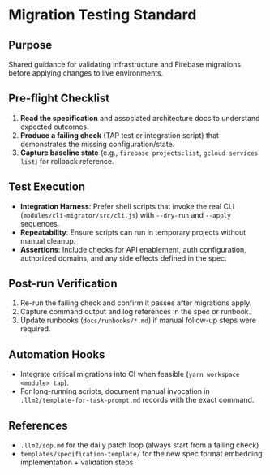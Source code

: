 # Migration Testing Standard

## Purpose
Shared guidance for validating infrastructure and Firebase migrations before applying changes to live environments.

## Pre-flight Checklist
1. **Read the specification** and associated architecture docs to understand expected outcomes.
2. **Produce a failing check** (TAP test or integration script) that demonstrates the missing configuration/state.
3. **Capture baseline state** (e.g., `firebase projects:list`, `gcloud services list`) for rollback reference.

## Test Execution
- **Integration Harness**: Prefer shell scripts that invoke the real CLI (`modules/cli-migrator/src/cli.js`) with `--dry-run` and `--apply` sequences.
- **Repeatability**: Ensure scripts can run in temporary projects without manual cleanup.
- **Assertions**: Include checks for API enablement, auth configuration, authorized domains, and any side effects defined in the spec.

## Post-run Verification
1. Re-run the failing check and confirm it passes after migrations apply.
2. Capture command output and log references in the spec or runbook.
3. Update runbooks (`docs/runbooks/*.md`) if manual follow-up steps were required.

## Automation Hooks
- Integrate critical migrations into CI when feasible (`yarn workspace <module> tap`).
- For long-running scripts, document manual invocation in `.llm2/template-for-task-prompt.md` records with the exact command.

## References
- `.llm2/sop.md` for the daily patch loop (always start from a failing check)
- `templates/specification-template/` for the new spec format embedding implementation + validation steps
